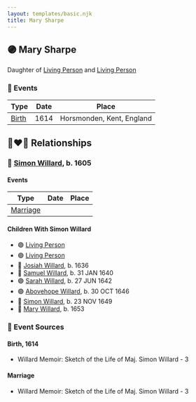 ```yaml
---
layout: templates/basic.njk
title: Mary Sharpe
---
```

## 🟣 Mary Sharpe

Daughter of [Living Person](/people/4/46530053) and [Living Person](/people/9/96496385)

### 📆 Events

Type | Date | Place
------ | ------ | ------
[Birth](#event-e7de3806-5a98-4c0b-92ee-e5f94c6fbbde) | 1614 | Horsmonden, Kent, England

## 👩‍❤️‍👨 Relationships

### 🔵 [Simon Willard](/people/8/86485776), b. 1605

#### Events

Type | Date | Place
------ | ------ | ------
[Marriage](#event-43ff5ce0-b36d-4144-8b77-92db487dc5e0) |  |
#### Children With Simon Willard
* 🟣 [Living Person](/people/4/45756022)
* 🟣 [Living Person](/people/3/39580887)
* 🔵 [Josiah Willard](/people/5/55775674), b. 1636
* 🔵 [Samuel Willard](/people/1/16157248), b. 31 JAN 1640
* 🟣 [Sarah Willard](/people/6/60626504), b. 27 JUN 1642
* 🟣 [Abovehope Willard](/people/6/68416569), b. 30 OCT 1646
* 🔵 [Simon Willard](/people/6/68962771), b. 23 NOV 1649
* 🔵 [Mary Willard](/people/8/86355995), b. 1653
### 📰 Event Sources

#### <a id="event-e7de3806-5a98-4c0b-92ee-e5f94c6fbbde"></a> Birth, 1614
* Willard Memoir: Sketch of the Life of Maj. Simon Willard  - 3
#### <a id="event-43ff5ce0-b36d-4144-8b77-92db487dc5e0"></a> Marriage
* Willard Memoir: Sketch of the Life of Maj. Simon Willard  - 3
